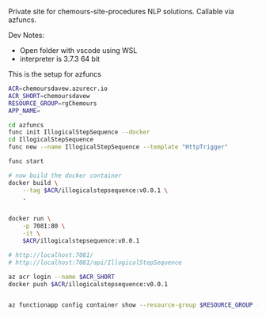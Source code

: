 Private site for chemours-site-procedures NLP solutions.  Callable via azfuncs.

Dev Notes:
* Open folder with vscode using WSL
* interpreter is 3.7.3 64 bit


This is the setup for azfuncs

```bash
ACR=chemoursdavew.azurecr.io
ACR_SHORT=chemoursdavew
RESOURCE_GROUP=rgChemours
APP_NAME=

cd azfuncs
func init IllogicalStepSequence --docker
cd IllogicalStepSequence
func new --name IllogicalStepSequence --template "HttpTrigger"

func start

# now build the docker container
docker build \
    --tag $ACR/illogicalstepsequence:v0.0.1 \
    .


docker run \
    -p 7081:80 \
    -it \
    $ACR/illogicalstepsequence:v0.0.1

# http://localhost:7081/
# http://localhost:7081/api/IllogicalStepSequence

az acr login --name $ACR_SHORT
docker push $ACR/illogicalstepsequence:v0.0.1


az functionapp config container show --resource-group $RESOURCE_GROUP --name $APP_NAME
```